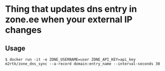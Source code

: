 # Thing that updates dns entry in zone.ee when your external IP changes

## Usage

```
$ docker run -it -e ZONE_USERNAME=user ZONE_API_KEY=api_key m2rtk/zone_dns_sync --a-record domain:entry_name --interval-seconds 30
```